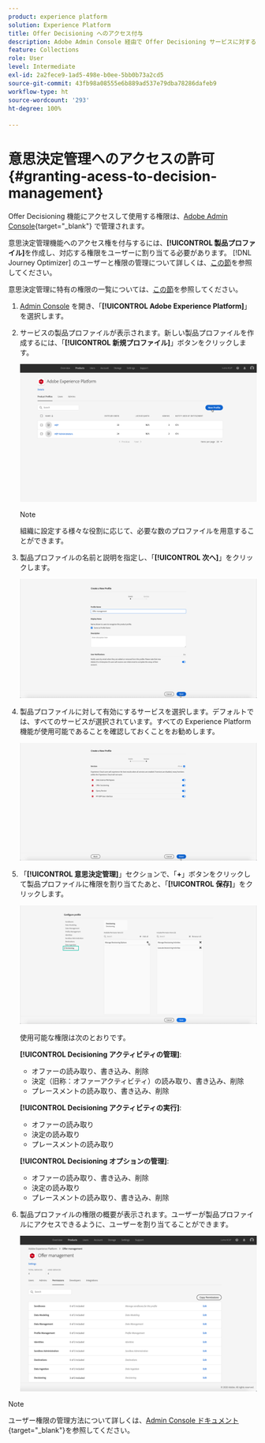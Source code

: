 ```yaml
---
product: experience platform
solution: Experience Platform
title: Offer Decisioning へのアクセス付与
description: Adobe Admin Console 経由で Offer Decisioning サービスに対するユーザーの権限を管理する方法について説明します。
feature: Collections
role: User
level: Intermediate
exl-id: 2a2fece9-1ad5-498e-b0ee-5bb0b73a2cd5
source-git-commit: 43fb98a08555e6b889ad537e79dba78286dafeb9
workflow-type: ht
source-wordcount: '293'
ht-degree: 100%

---
```


# 意思決定管理へのアクセスの許可 {#granting-acess-to-decision-management}

Offer Decisioning 機能にアクセスして使用する権限は、[Adobe Admin Console](https://helpx.adobe.com/jp/enterprise/managing/user-guide.html){target=&quot;_blank&quot;} で管理されます。

意思決定管理機能へのアクセス権を付与するには、**[!UICONTROL 製品プロファイル]**&#x200B;を作成し、対応する権限をユーザーに割り当てる必要があります。 [!DNL Journey Optimizer] のユーザーと権限の管理について詳しくは、[この節](../../administration/permissions.md)を参照してください。

意思決定管理に特有の権限の一覧については、[この節](../../administration/high-low-permissions.md#manage-decisioning)を参照してください。

<!--If you are a [!DNL Journey Optimizer] user leveraging the **Decision Management** functionality, you need to have the [Decision management permissions](../../administration/high-low-permissions.md#decisions-permissions) enabled to acces all related capabilities. Learn more on managing [!DNL Journey Optimizer] users and permissions in [this section](../../administration/permissions.md).

If you are an [Adobe Experience Platform](https://experienceleague.adobe.com/docs/experience-platform/landing/home.html){target="_blank"} user leveraging the **Offer Decisioning** application service, follow the steps [below](#granting-acess-to-offer-decisioning) to grant access to [!DNL Offer Decisioning].

Grant access to Offer Decisioning

The steps below only apply to **Experience Platform users** leveraging the [!DNL Offer Decisioning] service.-->

1. [Admin Console](https://helpx.adobe.com/jp/enterprise/managing/user-guide.html) を開き、「**[!UICONTROL Adobe Experience Platform]**」を選択します。

   <!--![](../../assets/offers_admin_console.png)-->

1. サービスの製品プロファイルが表示されます。新しい製品プロファイルを作成するには、「**[!UICONTROL 新規プロファイル]**」ボタンをクリックします。

   ![](../../assets/offers_rights_productprofile.png)

   >[!NOTE]
   >
   >組織に設定する様々な役割に応じて、必要な数のプロファイルを用意することができます。

1. 製品プロファイルの名前と説明を指定し、「**[!UICONTROL 次へ]**」をクリックします。

   ![](../../assets/create-product-profile.png)

   <!--To access the product profile’s permissions, select the **[!UICONTROL Permissions]** line.-->

1. 製品プロファイルに対して有効にするサービスを選択します。デフォルトでは、すべてのサービスが選択されています。すべての Experience Platform 機能が使用可能であることを確認しておくことをお勧めします。

   ![](../../assets/enable-services.png)

1. 「**[!UICONTROL 意思決定管理]**」セクションで、「**+**」ボタンをクリックして製品プロファイルに権限を割り当てたあと、「**[!UICONTROL 保存]**」をクリックします。

   ![](../../assets/configure-profile.png)

   使用可能な権限は次のとおりです。

   **[!UICONTROL Decisioning アクティビティの管理]**:

   * オファーの読み取り、書き込み、削除
   * 決定（旧称：オファーアクティビティ）の読み取り、書き込み、削除
   * プレースメントの読み取り、書き込み、削除

   **[!UICONTROL Decisioning アクティビティの実行]**:

   * オファーの読み取り
   * 決定の読み取り
   * プレースメントの読み取り

   **[!UICONTROL Decisioning オプションの管理]**:

   * オファーの読み取り、書き込み、削除
   * 決定の読み取り
   * プレースメントの読み取り、書き込み、削除



1. 製品プロファイルの権限の概要が表示されます。ユーザーが製品プロファイルにアクセスできるように、ユーザーを割り当てることができます。

   ![](../../assets/product-profile-created.png)

>[!NOTE]
>
>ユーザー権限の管理方法について詳しくは、[Admin Console ドキュメント](https://helpx.adobe.com/jp/enterprise/managing/user-guide.html){target=&quot;_blank&quot;}を参照してください。

